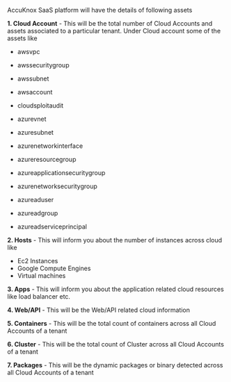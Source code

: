 
AccuKnox SaaS platform will have the details of following assets

**1. Cloud Account** - This will be the total number of Cloud Accounts and assets associated to a particular tenant. Under Cloud account some of the assets like 
    
+ awsvpc

+ awssecuritygroup

+ awssubnet

+ awsaccount

+ cloudsploitaudit

+ azurevnet 

+ azuresubnet

+ azurenetworkinterface

+ azureresourcegroup

+ azureapplicationsecuritygroup

+ azurenetworksecuritygroup

+ azureaduser

+ azureadgroup

+ azureadserviceprincipal

**2. Hosts** - This will inform you about the number of instances across cloud like 


+ Ec2 Instances
+ Google Compute Engines
+ Virtual machines


**3. Apps** - This will inform you about the application related cloud resources like load balancer etc.

**4. Web/API** - This will be the Web/API related cloud information

**5. Containers** - This will be the total count of containers across all Cloud Accounts of a tenant

**6. Cluster** - This will be the total count of Cluster across all Cloud Accounts of a tenant

**7. Packages** - This will be the dynamic packages or binary detected across all Cloud Accounts of a tenant